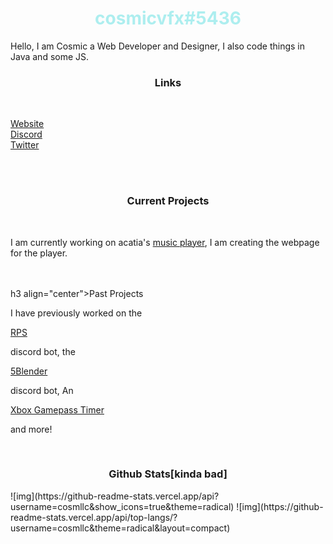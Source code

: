 
<h1 align="center" style="color: #adeeef">cosmicvfx#5436</h1>
<p>Hello, I am Cosmic a Web Developer and Designer, I also code things in Java and some JS.</p>

<h3 align="center">Links</h3><br>
<p><a algin="center" href="https://cosmicdev.tk/">Website</a> <br>
<a align="center" href="https://cosmicdev.tk/discord">Discord</a> <br>
<a align="center" href="https://twitter.com/CosmicVFX_">Twitter</a></p> <br>

<br>
<h3 align="center">Current Projects</h3><br>
<p>I am currently working on acatia's <a href="https://github.com/acatiadroid/music-player">music player</a>, I am creating the webpage for the player.</p> <br>

<br>
h3 align="center">Past Projects</h3><br>
<p>I have previously worked on the </p><a href="https://rpswebsite.herokuapp.com">RPS</a><p> discord bot, the </p><a href="https://github.com/cosmllc/5blenderbot">5Blender</a><p> discord bot, An </p><a href="https://gamepasstimer.herokuapp.com">Xbox Gamepass Timer</a><p> and more!</p><br>

<h3 align="center">Github Stats[kinda bad]</h3>
![img](https://github-readme-stats.vercel.app/api?username=cosmllc&show_icons=true&theme=radical)
![img](https://github-readme-stats.vercel.app/api/top-langs/?username=cosmllc&theme=radical&layout=compact)

